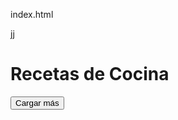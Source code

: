 index.html

<!DOCTYPE html>
<html lang="en">
<head>
    <meta charset="UTF-8"> jj
    <meta name="viewport" content="width=device-width, initial-scale=1.0">
    <title>Recetas de Cocina</title>
    <link rel="stylesheet" href="./css/style.css"> <!-- Enlaza un archivo CSS para estilos -->
</head>
<body>
    <main>
        <h1>Recetas de Cocina</h1>
        <section class="lista_recetas"></section>
        <button id="cargar-mas">Cargar más</button>
    </main>
    <script src="./js/index.js"></script> <!-- Enlaza el archivo JavaScript -->
</body>
</html>
